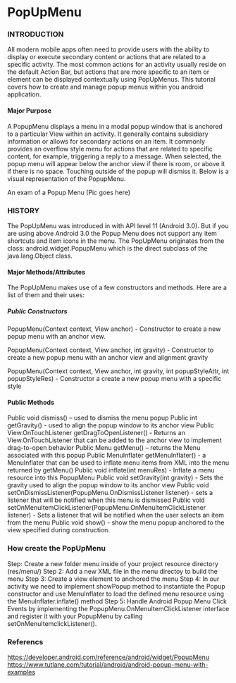 PopUpMenu
===============

### INTRODUCTION
All modern mobile apps often need to provide users with the ability to display or execute secondary content or actions that are related to a specific activity. The most common actions for an activity usually reside on the default Action Bar, but actions that are more specific to an item or element can be displayed contextually using PopUpMenus. This tutorial covers how to create and manage popup menus within you android application. 

#### Major Purpose
A PopupMenu displays a menu in a modal popup window that is anchored to a particular View within an activity. It generally contains subsidiary information or allows for secondary actions on an item. It commonly provides an overflow style menu for actions that are related to specific content, for example, triggering a reply to a message. When selected, the popup menu will appear below the anchor view if there is room, or above it if there is no space. Touching outside of the popup will dismiss it. Below is a visual representation of the PopupMenu.

An exam of a Popup Menu
(Pic goes here)

### HISTORY 
The PopUpMenu was introduced in with API level 11 (Android 3.0). But if you are using above Android 3.0 the Popup Menu does not support any item shortcuts and item icons in the menu. The PopUpMenu originates from the class: android.widget.PopupMenu which is the direct subclass of the java.lang.Object class.

#### Major Methods/Attributes
The PopUpMenu makes use of a few constructors and methods. Here are a list of them and their uses: 

##### Public Constructors
PopupMenu(Context context, View anchor) - Constructor to create a new popup menu with an anchor view.

PopupMenu(Context context, View anchor, int gravity) - Constructor to create a new popup menu with an anchor view and alignment gravity

PopupMenu(Context context, View anchor, int gravity, int popupStyleAttr, int popupStyleRes) - Constructor a create a new popup menu with                                                                                               a specific style
#### Public Methods
Public void dismiss() – used to dismiss the menu popup
Public int getGravity() - used to align the popup window to its anchor view
Public View.OnTouchListener getDragToOpenListener() - Returns an View.OnTouchListener that can be added to the anchor view to implement                                                       drag-to-open behavior
Public Menu getMenu() – returns the Menu associated with this popup
Public MenuInflater getMenuInflater() - a MenuInflater that can be used to inflate menu items from XML into the menu returned by                                                 getMenu()
Public void inflate(int menuRes) - Inflate a menu resource into this PopupMenu
Public void setGravity(int gravity) - Sets the gravity used to align the popup window to its anchor view
Public void setOnDismissListener(PopupMenu.OnDismissListener listener) - sets a listener that will be notified when this menu is                                                                                  dismissed
Public void setOnMenuItemClickListener(PopupMenu.OnMenuItemClickListener listener) - Sets a listener that will be notified when the user                                                                                      selects an item from the menu
Public void show() - show the menu popup anchored to the view specified during construction.

### How create the PopUpMenu
Step: Create a new folder menu inside of your project resource directory (res/menu/) 
Step 2: Add a new XML file in the menu directoy to build the menu
Step 3: Create a view element to anchored the menu
Step 4: In our activity we need to implement showPopup method to instantiate the Popup constructor and use MenuInflater to load the             defined menu resource using the MenuInflater.inflate() method 
Step 5: Handle Android Popup Menu Click Events by implementing the PopupMenu.OnMenuItemClickListener interface and register it                   with your PopupMenu by calling setOnMenuItemclickListener().


### Referencs

https://developer.android.com/reference/android/widget/PopupMenu
https://www.tutlane.com/tutorial/android/android-popup-menu-with-examples

